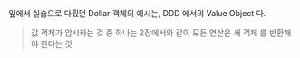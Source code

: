 
앞에서 실습으로 다뤘던 Dollar 객체의 예시는, DDD 에서의 Value Object 다.

> 값 객체가 암시하는 것 중 하나는 2장에서와 같이 모든 연산은 새 객체 를 반환해야 한다는 것

